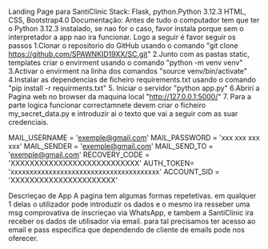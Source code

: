 Landing Page para SantiClinic
Stack: Flask, python.Python 3.12.3 HTML, CSS, Bootstrap4.0
Documentação:
Antes de tudo o computador tem que ter o Python 3.12.3 instalado, se nao for o caso, favor instala porque sem o interpretador a app nao ira funcionar. Logo a seguir é favor seguir os passos
1.Clonar o repositorio do GitHub usando o comando "git clone https://github.com/SPAWNKID19XX/SC.git"
2.Junto com as pastas static, templates criar o envirment usando o comando "python -m venv venv"
3.Activar o envirment na linha dos comandos "source venv/bin/activate"
4.Instalar as dependencias de ficheiro requirements.txt usando o comando "pip install -r requirments.txt" 5. Iniciar o servidor "python app.py"
6.Abriri a Pagina web no browser da maquina local "http://127.0.0.1:5000/" 7. Para a parte logica funcionar correctamnete devem criar o ficheiro my_secret_data.py e introduzir ai o texto que vai a seguir com as suar credenciais.

MAIL_USERNAME = 'exemple@gmail.com'
MAIL_PASSWORD = 'xxx xxx xxx xxx'
MAIL_SENDER = 'exemple@gmail.com'
MAIL_SEND_TO = 'exemple@gmail.com'
RECOVERY_CODE = 'XXXXXXXXXXXXXXXXXXXXXXXXXXX'
AUTH_TOKEN= 'xxxxxxxxxxxxxxxxxxxxxxxxxxxxxxxxxxxxxxx'
ACCOUNT_SID = 'XXXXXXXXXXXXXXXXXXXXXX'

Descrieçao de App
A pagina tem algumas formas repetetivas. em qualquer 1 delas o utilizador pode introduzir os dados e o mesmo ira resseber uma msg comprovativa de inscrieçao via WhatsApp, e tambem a SantiClinic ira receber os dados de utilisador via email.
para tal precisamos ter acesso ao email e pass especifica que dependendo de cliente de emails pode nos oferecer.

